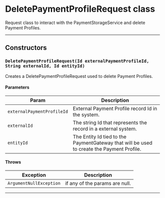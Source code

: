 # DeletePaymentProfileRequest class

Request class to interact with the PaymentStorageService and delete Payment Profiles.

---
## Constructors
### `DeletePaymentProfileRequest(Id externalPaymentProfileId, String externalId, Id entityId)`

Creates a DeletePaymentProfileRequest used to delete Payment Profiles.
#### Parameters
|Param|Description|
|-----|-----------|
|`externalPaymentProfileId` |  External Payment Profile record Id in the system. |
|`externalId` |  The string Id that represents the record in a external system. |
|`entityId` |  The Entity Id tied to the PaymentGateway that will be used to create the Payment Profile. |

#### Throws
|Exception|Description|
|---------|-----------|
|`ArgumentNullException` |  if any of the params are null. |

---
